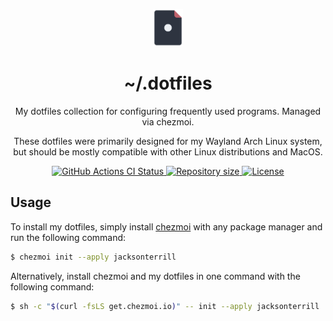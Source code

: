 <div align="center">
  <p><a href="https://github.com/jacksonterrill/dotfiles"><img src="./assets/dotfiles-icon.png" alt="Dotfiles icon" height="60"/></a></p>
  <h1>~/.dotfiles</h1>
  <p>My dotfiles collection for configuring frequently used programs. Managed via chezmoi.</p>
  <p>These dotfiles were primarily designed for my Wayland Arch Linux system, but should be mostly compatible with other Linux distributions and MacOS.</p>
  <div>
    <a href="https://github.com/jacksonterrill/dotfiles/actions/">
        <img src="https://github.com/jacksonterrill/dotfiles/workflows/dotfiles-ci.yml/badge.svg"
            alt="GitHub Actions CI Status">
    </a>
    <a href="https://github.com/jacksonterrill/dotfiles">
      <img alt="Repository size" src="https://img.shields.io/github/repo-size/jacksonterrill/dotfiles?labelColor=2E3440&color=BF616A">
    </a>
    <a href="https://github.com/jacksonterrill/dotfiles/blob/main/LICENSE">
      <img alt="License" src="https://img.shields.io/github/license/jacksonterrill/dotfiles?labelColor=2E3440&color=ECEFF4&style=flat">
    </a>
  </div>
</div>

## Usage
To install my dotfiles, simply install [chezmoi](https://www.chezmoi.io/) with any package manager and run the following command:
```bash
$ chezmoi init --apply jacksonterrill
```

Alternatively, install chezmoi and my dotfiles in one command with the following command:
```bash
$ sh -c "$(curl -fsLS get.chezmoi.io)" -- init --apply jacksonterrill
```
